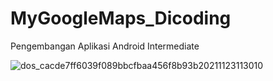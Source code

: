 # MyGoogleMaps_Dicoding
Pengembangan Aplikasi Android Intermediate

![dos_cacde7ff6039f089bbcfbaa456f8b93b20211123113010](https://user-images.githubusercontent.com/75615789/229999546-bb7591a6-b1cf-48a0-8b0d-a66784617f3a.gif)
